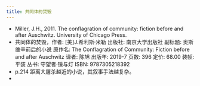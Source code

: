 ```yaml
---
title: 共同体的焚毁
---
```


- Miller, J.H., 2011. The conflagration of community: fiction before and after Auschwitz. University of Chicago Press.
- 共同体的焚毁，作者: [美]J.希利斯·米勒
  出版社: 南京大学出版社
  副标题: 奥斯维辛前后的小说
  原作名: The Conflagration of Community: Fiction before and after Auschwitz
  译者: 陈旭
  出版年: 2019-7
  页数: 396
  定价: 68.00
  装帧: 平装
  丛书: 守望者·镜与灯
  ISBN: 9787305218392
- p.214 距离大屠杀越近的小说，其叙事手法越复杂。
-
